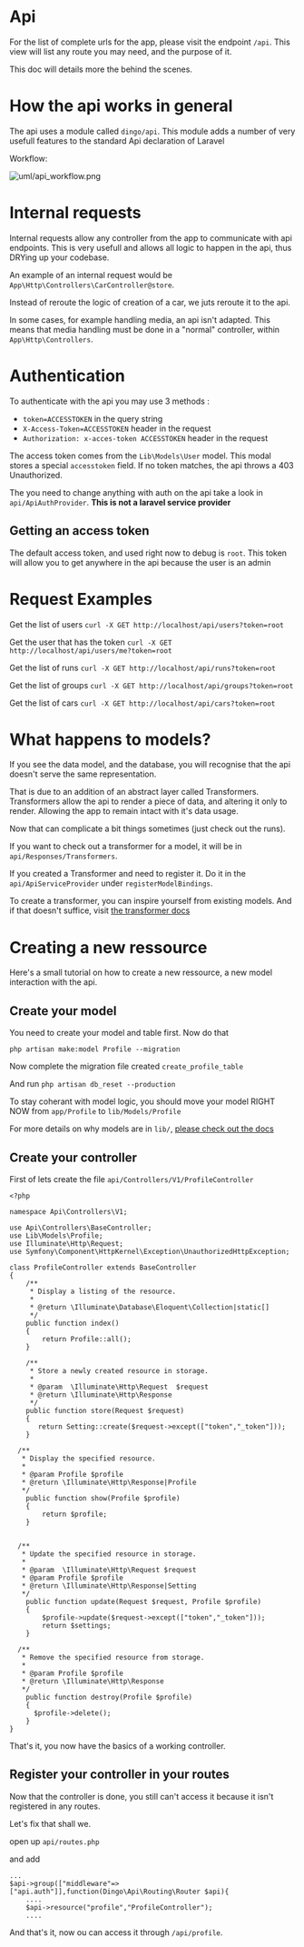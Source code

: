 # Api

For the list of complete urls for the app, please visit the endpoint `/api`.
This view will list any route you may need, and the purpose of it.

This doc will details more the behind the scenes.

# How the api works in general

The api uses a module called `dingo/api`. 
This module adds a number of very usefull features to the standard Api declaration of Laravel

Workflow:

![uml/api_workflow.png](uml/api_workflow.png)

# Internal requests

Internal requests allow any controller from the app to communicate with api endpoints.
This is very usefull and allows all logic to happen in the api, thus DRYing up your codebase.

An example of an internal request would be `App\Http\Controllers\CarController@store`.

Instead of reroute the logic of creation of a car, we juts reroute it to the api.

In some cases, for example handling media, an api isn't adapted.
This means that media handling must be done in a "normal" controller, within `App\Http\Controllers`.

# Authentication

To authenticate with the api you may use 3 methods : 
 - ```token=ACCESSTOKEN``` in the query string
 - ```X-Access-Token=ACCESSTOKEN``` header in the request
 - ``` Authorization: x-acces-token ACCESSTOKEN ``` header in the request
 
 The access token comes from the `Lib\Models\User` model. This modal stores a special `accesstoken` field.
 If no token matches, the api throws a 403 Unauthorized.
 
 The you need to change anything with auth on the api take a look in `api/ApiAuthProvider`.
 __This is not a laravel service provider__
 
 
## Getting an access token

The default access token, and used right now to debug is ```root```.
This token will allow you to get anywhere in the api because the user is an admin

# Request Examples
Get the list of users
```curl -X GET http://localhost/api/users?token=root```

Get the user that has the token
```curl -X GET http://localhost/api/users/me?token=root```

Get the list of runs
```curl -X GET http://localhost/api/runs?token=root```

Get the list of groups
```curl -X GET http://localhost/api/groups?token=root```

Get the list of cars
```curl -X GET http://localhost/api/cars?token=root```

# What happens to models?

If you see the data model, and the database, you will recognise that the api doesn't serve the same representation.

That is due to an addition of an abstract layer called Transformers.
Transformers allow the api to render a piece of data, and altering it only to render. Allowing the app to remain intact with it's data usage.

Now that can complicate a bit things sometimes (just check out the runs).

If you want to check out a transformer for a model, it will be in `api/Responses/Transformers`.

If you created a Transformer and need to register it. Do it in the `api/ApiServiceProvider` under `registerModelBindings`.

To create a transformer, you can inspire yourself from existing models. And if that doesn't suffice, visit [the transformer docs](http://fractal.thephpleague.com/transformers/)


# Creating a new ressource

Here's a small tutorial on how to create a new ressource, a new model interaction with the api.

## Create your model

You need to create your model and table first. Now do that
 
 ```
 php artisan make:model Profile --migration
 ```
 
 Now complete the migration file created `create_profile_table`
 
 And run `php artisan db_reset --production`
 
 To stay coherant with model logic, you should move your model RIGHT NOW from `app/Profile` to `lib/Models/Profile`
 
 For more details on why models are in `lib/`, [please check out the docs](models.md)
 
## Create your controller

First of lets create the file `api/Controllers/V1/ProfileController`

```
<?php

namespace Api\Controllers\V1;

use Api\Controllers\BaseController;
use Lib\Models\Profile;
use Illuminate\Http\Request;
use Symfony\Component\HttpKernel\Exception\UnauthorizedHttpException;

class ProfileController extends BaseController
{
    /**
     * Display a listing of the resource.
     *
     * @return \Illuminate\Database\Eloquent\Collection|static[]
     */
    public function index()
    {
        return Profile::all();
    }

    /**
     * Store a newly created resource in storage.
     *
     * @param  \Illuminate\Http\Request  $request
     * @return \Illuminate\Http\Response
     */
    public function store(Request $request)
    {
       return Setting::create($request->except(["token","_token"]));
    }
  
  /**
   * Display the specified resource.
   *
   * @param Profile $profile
   * @return \Illuminate\Http\Response|Profile
   */
    public function show(Profile $profile)
    {
        return $profile;
    }
  
  
  /**
   * Update the specified resource in storage.
   *
   * @param  \Illuminate\Http\Request $request
   * @param Profile $profile
   * @return \Illuminate\Http\Response|Setting
   */
    public function update(Request $request, Profile $profile)
    {
        $profile->update($request->except(["token","_token"]));
        return $settings;
    }
  
  /**
   * Remove the specified resource from storage.
   *
   * @param Profile $profile
   * @return \Illuminate\Http\Response
   */
    public function destroy(Profile $profile)
    {
      $profile->delete();
    }
}
```

That's it, you now have the basics of a working controller.

## Register your controller in your routes

Now that the controller is done, you still can't access it because it isn't registered in any routes.

Let's fix that shall we.

open up `api/routes.php`

and add
```
...
$api->group(["middleware"=>["api.auth"]],function(Dingo\Api\Routing\Router $api){
    ....
    $api->resource("profile","ProfileController");
    ....

```

And that's it, now ou can access it through `/api/profile`.
